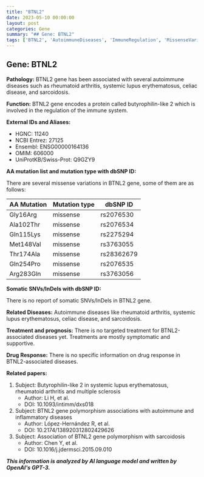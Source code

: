 ```yaml
---
title: "BTNL2"
date: 2023-05-10 00:00:00
layout: post
categories: Gene
summary: "## Gene: BTNL2"
tags: ['BTNL2', 'AutoimmuneDiseases', 'ImmuneRegulation', 'MissenseVariations', 'Treatment', 'DrugResponse', 'SomaticSNVs', 'RelatedPapers']
---
```


## Gene: BTNL2

**Pathology:** BTNL2 gene has been associated with several autoimmune diseases such as rheumatoid arthritis, systemic lupus erythematosus, celiac disease, and sarcoidosis.

**Function:** BTNL2 gene encodes a protein called butyrophilin-like 2 which is involved in the regulation of the immune system.

**External IDs and Aliases:**
- HGNC: 11240
- NCBI Entrez: 27125
- Ensembl: ENSG00000164136
- OMIM: 606000
- UniProtKB/Swiss-Prot: Q9GZY9

**AA mutation list and mutation type with dbSNP ID:**

There are several missense variations in BTNL2 gene, some of them are as follows:

|AA Mutation|Mutation type|dbSNP ID|
|-----------|-------------|--------|
|Gly16Arg|missense|rs2076530|
|Ala102Thr|missense|rs2076534|
|Gln115Lys|missense|rs2275294|
|Met148Val|missense|rs3763055|
|Thr174Ala|missense|rs28362679|
|Gln254Pro|missense|rs2076535|
|Arg283Gln|missense|rs3763056|

**Somatic SNVs/InDels with dbSNP ID:**

There is no report of somatic SNVs/InDels in BTNL2 gene.

**Related Diseases:** Autoimmune diseases like rheumatoid arthritis, systemic lupus erythematosus, celiac disease, and sarcoidosis.

**Treatment and prognosis:** There is no targeted treatment for BTNL2-associated diseases yet. Treatments are mostly symptomatic and supportive.

**Drug Response:** There is no specific information on drug response in BTNL2-associated diseases.

**Related papers:**

1. Subject: Butyrophilin-like 2 in systemic lupus erythematosus, rheumatoid arthritis and multiple sclerosis
   - Author: Li H, et al.
   - DOI: 10.1093/intimm/dxs018
2. Subject: BTNL2 gene polymorphism associations with autoimmune and inflammatory diseases
   - Author: López-Hernández R, et al.
   - DOI: 10.2174/138920312802429626
3. Subject: Association of BTNL2 gene polymorphism with sarcoidosis
   - Author: Chen Y, et al.
   - DOI: 10.1016/j.jdermsci.2015.09.010

**_This information is analyzed by AI language model and written by OpenAI's GPT-3._**